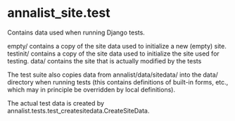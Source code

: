 # annalist_site.test

Contains data used when running Django tests.

empty/ contains a copy of the site data used to initialize a new (empty) site.
testinit/ contains a copy of the site data used to initialize the site used for testing.
data/ contains the site that is actually modified by the tests

The test suite also copies data from annalist/data/sitedata/ into the data/ directory 
when running tests (this contains definitions of built-in forms, etc., which may 
in principle be overridden by local definitions).

The actual test data is created by annalist.tests.test_createsitedata.CreateSiteData.


